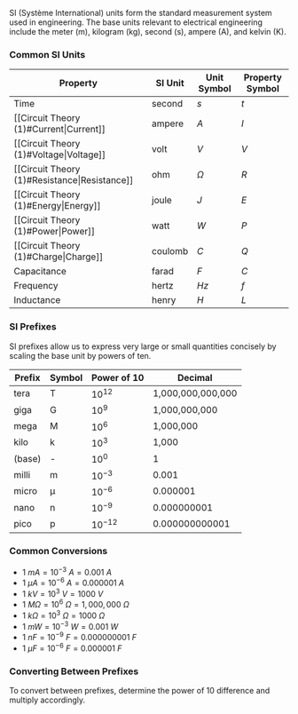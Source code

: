 
SI (Système International) units form the standard measurement system used in engineering. The base units relevant to electrical engineering include the meter (m), kilogram (kg), second (s), ampere (A), and kelvin (K).

### Common SI Units

| Property                                      | SI Unit | Unit Symbol | Property Symbol |
| --------------------------------------------- | ------- | ----------- | --------------- |
| Time                                          | second  | $s$         | $t$             |
| [[Circuit Theory (1)#Current\|Current]]       | ampere  | $A$         | $I$             |
| [[Circuit Theory (1)#Voltage\|Voltage]]       | volt    | $V$         | $V$             |
| [[Circuit Theory (1)#Resistance\|Resistance]] | ohm     | $\Omega$    | $R$             |
| [[Circuit Theory (1)#Energy\|Energy]]         | joule   | $J$         | $E$             |
| [[Circuit Theory (1)#Power\|Power]]           | watt    | $W$         | $P$             |
| [[Circuit Theory (1)#Charge\|Charge]]         | coulomb | $C$         | $Q$             |
| Capacitance                                   | farad   | $F$         | $C$             |
| Frequency                                     | hertz   | $Hz$        | $f$             |
| Inductance                                    | henry   | $H$         | $L$             |

### SI Prefixes

SI prefixes allow us to express very large or small quantities concisely by scaling the base unit by powers of ten.

| Prefix | Symbol | Power of 10 | Decimal           |
| ------ | ------ | ----------- | ----------------- |
| tera   | T      | $10^{12}$   | 1,000,000,000,000 |
| giga   | G      | $10^9$      | 1,000,000,000     |
| mega   | M      | $10^6$      | 1,000,000         |
| kilo   | k      | $10^3$      | 1,000             |
| (base) | -      | $10^0$      | 1                 |
| milli  | m      | $10^{-3}$   | 0.001             |
| micro  | μ      | $10^{-6}$   | 0.000001          |
| nano   | n      | $10^{-9}$   | 0.000000001       |
| pico   | p      | $10^{-12}$  | 0.000000000001    |

### Common Conversions

* $1\ mA = 10^{-3}\ A = 0.001\ A$
* $1\ μA = 10^{-6}\ A = 0.000001\ A$
* $1\ kV = 10^3\ V = 1000\ V$
* $1\ MΩ = 10^6\ Ω = 1,000,000\ Ω$
* $1\ kΩ = 10^3\ Ω = 1000\ Ω$
* $1\ mW = 10^{-3}\ W = 0.001\ W$
* $1\ nF = 10^{-9}\ F = 0.000000001\ F$
* $1\ μF = 10^{-6}\ F = 0.000001\ F$

### Converting Between Prefixes

To convert between prefixes, determine the power of 10 difference and multiply accordingly.